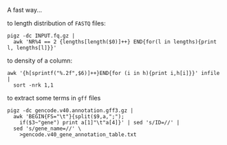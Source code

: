 A fast way...

to length distribution of `FASTQ` files:

```shell
pigz -dc INPUT.fq.gz |
  awk 'NR%4 == 2 {lengths[length($0)]++} END{for(l in lengths){print l, lengths[l]}}'

```

to density of a column:

```shell
awk '{h[sprintf("%.2f",$6)]++}END{for (i in h){print i,h[i]}}' infile |
  sort -nrk 1,1

```

to extract some terms in `gff` files

```shell
pigz -dc gencode.v40.annotation.gff3.gz |
  awk 'BEGIN{FS="\t"}{split($9,a,";");
    if($3~"gene") print a[1]"\t"a[4]}' | sed 's/ID=//' |
  sed 's/gene_name=//' \
    >gencode.v40_gene_annotation_table.txt
```